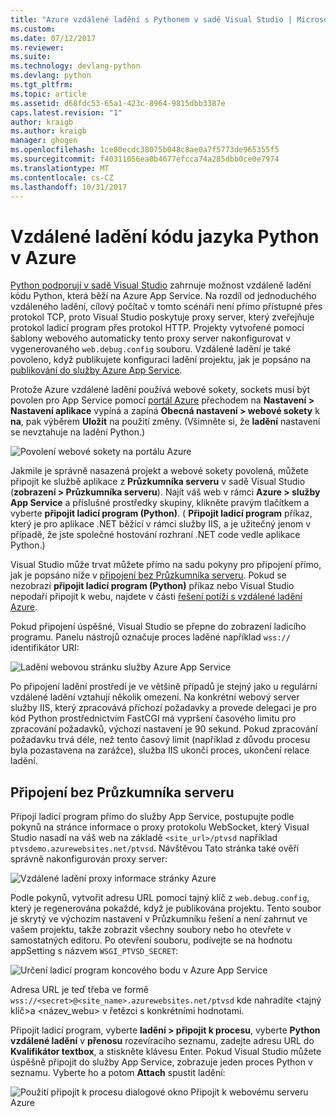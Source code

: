 ```yaml
---
title: "Azure vzdálené ladění s Pythonem v sadě Visual Studio | Microsoft Docs"
ms.custom: 
ms.date: 07/12/2017
ms.reviewer: 
ms.suite: 
ms.technology: devlang-python
ms.devlang: python
ms.tgt_pltfrm: 
ms.topic: article
ms.assetid: d68fdc53-65a1-423c-8964-9815dbb3387e
caps.latest.revision: "1"
author: kraigb
ms.author: kraigb
manager: ghogen
ms.openlocfilehash: 1ce80ecdc38075b048c8ae0a7f5773de965355f5
ms.sourcegitcommit: f40311056ea0b4677efcca74a285dbb0ce0e7974
ms.translationtype: MT
ms.contentlocale: cs-CZ
ms.lasthandoff: 10/31/2017
---
```

# <a name="remotely-debugging-python-code-on-azure"></a>Vzdálené ladění kódu jazyka Python v Azure

[Python podporují v sadě Visual Studio](installation.md) zahrnuje možnost vzdáleně ladění kódu Python, která běží na Azure App Service. Na rozdíl od jednoduchého vzdáleného ladění, cílový počítač v tomto scénáři není přímo přístupné přes protokol TCP, proto Visual Studio poskytuje proxy server, který zveřejňuje protokol ladicí program přes protokol HTTP. Projekty vytvořené pomocí šablony webového automaticky tento proxy server nakonfigurovat v vygenerovaného `web.debug.config` souboru. Vzdálené ladění je také povoleno, když publikujete konfiguraci ladění projektu, jak je popsáno na [publikování do služby Azure App Service](template-web.md#publishing-to-azure-app-service).

Protože Azure vzdálené ladění používá webové sokety, sockets musí být povolen pro App Service pomocí [portál Azure](https://portal.azure.com) přechodem na **Nastavení > Nastavení aplikace** vypíná a zapíná  **Obecná nastavení > webové sokety** k **na**, pak výběrem **Uložit** na použití změny. (Všimněte si, že **ladění** nastavení se nevztahuje na ladění Python.)

![Povolení webové sokety na portálu Azure](media/azure-remote-debugging-enable-web-sockets.png)

Jakmile je správně nasazená projekt a webové sokety povolená, můžete připojit ke službě aplikace z **Průzkumníka serveru** v sadě Visual Studio (**zobrazení > Průzkumníka serveru**). Najít váš web v rámci **Azure > služby App Service** a příslušné prostředky skupiny, klikněte pravým tlačítkem a vyberte **připojit ladicí program (Python)**. ( **Připojit ladicí program** příkaz, který je pro aplikace .NET běžící v rámci služby IIS, a je užitečný jenom v případě, že jste společné hostování rozhraní .NET code vedle aplikace Python.)

Visual Studio může trvat můžete přímo na sadu pokyny pro připojení přímo, jak je popsáno níže v [připojení bez Průzkumníka serveru](#attaching-without-server-explorer). Pokud se nezobrazí **připojit ladicí program (Python)** příkaz nebo Visual Studio nepodaří připojit k webu, najdete v části [řešení potíží s vzdálené ladění Azure](debugging-azure-remote-troubleshooting.md).

Pokud připojení úspěšné, Visual Studio se přepne do zobrazení ladicího programu. Panelu nástrojů označuje proces laděné například `wss://` identifikátor URI:

![Ladění webovou stránku služby Azure App Service](media/azure-remote-debugging-attached.png)

Po připojení ladění prostředí je ve většině případů je stejný jako u regulární vzdálené ladění vztahují několik omezení. Na konkrétní webový server služby IIS, který zpracovává příchozí požadavky a provede delegaci je pro kód Python prostřednictvím FastCGI má vypršení časového limitu pro zpracování požadavků, výchozí nastavení je 90 sekund. Pokud zpracování požadavku trvá déle, než tento časový limit (například z důvodu procesu byla pozastavena na zarážce), služba IIS ukončí proces, ukončení relace ladění. 

## <a name="attaching-without-server-explorer"></a>Připojení bez Průzkumníka serveru

Připojí ladicí program přímo do služby App Service, postupujte podle pokynů na stránce informace o proxy protokolu WebSocket, který Visual Studio nasadí na váš web na základě `<site_url>/ptvsd` například `ptvsdemo.azurewebsites.net/ptvsd`. Návštěvou Tato stránka také ověří správně nakonfigurován proxy server:

![Vzdálené ladění proxy informace stránky Azure](media/azure-remote-debugging-proxy-info-page.png)

Podle pokynů, vytvořit adresu URL pomocí tajný klíč z `web.debug.config`, který je regenerována pokaždé, když je publikována projektu. Tento soubor je skrytý ve výchozím nastavení v Průzkumníku řešení a není zahrnut ve vašem projektu, takže zobrazit všechny soubory nebo ho otevřete v samostatných editoru. Po otevření souboru, podívejte se na hodnotu appSetting s názvem `WSGI_PTVSD_SECRET`:

![Určení ladicí program koncového bodu v Azure App Service](media/azure-remote-debugging-secret.png)

Adresa URL je teď třeba ve formě `wss://<secret>@<site_name>.azurewebsites.net/ptvsd` kde nahradíte &lt;tajný klíč&gt;a &lt;název_webu&gt; v řetězci s konkrétními hodnotami.

Připojit ladicí program, vyberte **ladění > připojit k procesu**, vyberte **Python vzdálené ladění** v **přenosu** rozevíracího seznamu, zadejte adresu URL do  **Kvalifikátor textbox**, a stiskněte klávesu Enter. Pokud Visual Studio můžete úspěšně připojit do služby App Service, zobrazuje jeden proces Python v seznamu. Vyberte ho a potom **Attach** spustit ladění:

![Použití připojit k procesu dialogové okno Připojit k webovému serveru Azure](media/azure-remote-debugging-manual-attach.png)
